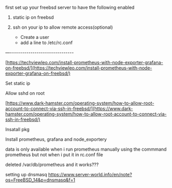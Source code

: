 first set up your freebsd server to have the following enabled
1) static ip on freebsd


3) ssh on your ip to allow remote access(optional)
	- Create  a user
	- add a line to /etc/rc.conf

—-------------------------------

[https://techviewleo.com/install-prometheus-with-node-exporter-grafana-on-freebsd/](https://techviewleo.com/install-prometheus-with-node-exporter-grafana-on-freebsd/)


Set static ip

Allow sshd on root

[https://www.dark-hamster.com/operating-system/how-to-allow-root-account-to-connect-via-ssh-in-freebsd/](https://www.dark-hamster.com/operating-system/how-to-allow-root-account-to-connect-via-ssh-in-freebsd/)

Insatall pkg

Install prometheus, grafana and node_exportery




data is only available when i run prometheus manually using the commmand
prometheus but not when i put it in rc.conf file

deleted 
/var/db/prometheus and it works???




setting up dnsmasq
https://www.server-world.info/en/note?os=FreeBSD_14&p=dnsmasq&f=1
